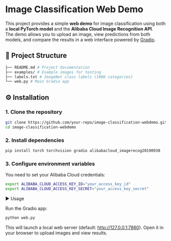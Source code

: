 # Image Classification Web Demo

This project provides a simple **web demo** for image classification using both a **local PyTorch model** and the **Alibaba Cloud Image Recognition API**.  
The demo allows you to upload an image, view predictions from both models, and compare the results in a web interface powered by [Gradio](https://gradio.app).


## 📂 Project Structure

```bash
├── README.md # Project documentation
├── examples/ # Example images for testing
├── labels.txt # ImageNet class labels (1000 categories)
└── web.py # Main Gradio app
```

## ⚙️ Installation

### 1. Clone the repository
```bash
git clone https://github.com/your-repo/image-classification-webdemo.git
cd image-classification-webdemo
```

### 2. Install dependencies

```bash
pip install torch torchvision gradio alibabacloud_imagerecog20190930
```

### 3. Configure environment variables

You need to set your Alibaba Cloud credentials:
```bash
export ALIBABA_CLOUD_ACCESS_KEY_ID="your_access_key_id"
export ALIBABA_CLOUD_ACCESS_KEY_SECRET="your_access_key_secret"
```

▶️ Usage

Run the Gradio app:
```bash
python web.py
```

This will launch a local web server (default: http://127.0.0.1:7860).
Open it in your browser to upload images and view results.